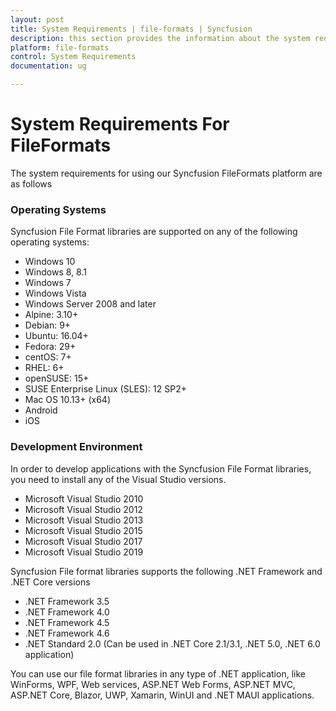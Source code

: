 ```yaml
---
layout: post
title: System Requirements | file-formats | Syncfusion
description: this section provides the information about the system requirements for file formats platform with supported browsers
platform: file-formats
control: System Requirements
documentation: ug

---
```

# System Requirements For FileFormats

The system requirements for using our Syncfusion FileFormats platform are as follows

### Operating Systems

Syncfusion File Format libraries are supported on any of the following operating systems:

* Windows 10
* Windows 8, 8.1
* Windows 7
* Windows Vista
* Windows Server 2008 and later
* Alpine: 3.10+
* Debian: 9+
* Ubuntu: 16.04+
* Fedora: 29+
* centOS: 7+
* RHEL: 6+
* openSUSE: 15+
* SUSE Enterprise Linux (SLES): 12 SP2+
* Mac OS 10.13+ (x64)
* Android
* iOS

### Development Environment

In order to develop applications with the Syncfusion File Format libraries, you need to install any of the Visual Studio versions.

* Microsoft Visual Studio 2010
* Microsoft Visual Studio 2012
* Microsoft Visual Studio 2013
* Microsoft Visual Studio 2015
* Microsoft Visual Studio 2017
* Microsoft Visual Studio 2019

Syncfusion File format libraries supports the following .NET Framework and .NET Core versions

* .NET Framework 3.5
* .NET Framework 4.0
* .NET Framework 4.5
* .NET Framework 4.6
* .NET Standard 2.0 (Can be used in .NET Core 2.1/3.1, .NET 5.0, .NET 6.0 application)

You can use our file format libraries in any type of .NET application, like WinForms, WPF, Web services, ASP.NET Web Forms, ASP.NET MVC, ASP.NET Core, Blazor, UWP, Xamarin, WinUI and .NET MAUI applications. 

